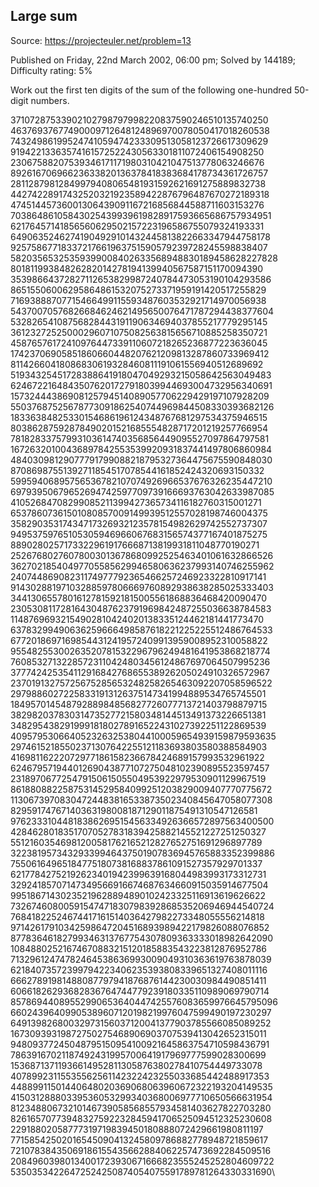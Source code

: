 Large sum
---------

Source: https://projecteuler.net/problem=13

Published on Friday, 22nd March 2002, 06:00 pm; Solved by 144189;
Difficulty rating: 5%

Work out the first ten digits of the sum of the following one-hundred
50-digit numbers.

37107287533902102798797998220837590246510135740250\
 46376937677490009712648124896970078050417018260538\
 74324986199524741059474233309513058123726617309629\
 91942213363574161572522430563301811072406154908250\
 23067588207539346171171980310421047513778063246676\
 89261670696623633820136378418383684178734361726757\
 28112879812849979408065481931592621691275889832738\
 44274228917432520321923589422876796487670272189318\
 47451445736001306439091167216856844588711603153276\
 70386486105843025439939619828917593665686757934951\
 62176457141856560629502157223196586755079324193331\
 64906352462741904929101432445813822663347944758178\
 92575867718337217661963751590579239728245598838407\
 58203565325359399008402633568948830189458628227828\
 80181199384826282014278194139940567587151170094390\
 35398664372827112653829987240784473053190104293586\
 86515506006295864861532075273371959191420517255829\
 71693888707715466499115593487603532921714970056938\
 54370070576826684624621495650076471787294438377604\
 53282654108756828443191190634694037855217779295145\
 36123272525000296071075082563815656710885258350721\
 45876576172410976447339110607218265236877223636045\
 17423706905851860660448207621209813287860733969412\
 81142660418086830619328460811191061556940512689692\
 51934325451728388641918047049293215058642563049483\
 62467221648435076201727918039944693004732956340691\
 15732444386908125794514089057706229429197107928209\
 55037687525678773091862540744969844508330393682126\
 18336384825330154686196124348767681297534375946515\
 80386287592878490201521685554828717201219257766954\
 78182833757993103614740356856449095527097864797581\
 16726320100436897842553539920931837441497806860984\
 48403098129077791799088218795327364475675590848030\
 87086987551392711854517078544161852424320693150332\
 59959406895756536782107074926966537676326235447210\
 69793950679652694742597709739166693763042633987085\
 41052684708299085211399427365734116182760315001271\
 65378607361501080857009149939512557028198746004375\
 35829035317434717326932123578154982629742552737307\
 94953759765105305946966067683156574377167401875275\
 88902802571733229619176668713819931811048770190271\
 25267680276078003013678680992525463401061632866526\
 36270218540497705585629946580636237993140746255962\
 24074486908231174977792365466257246923322810917141\
 91430288197103288597806669760892938638285025333403\
 34413065578016127815921815005561868836468420090470\
 23053081172816430487623791969842487255036638784583\
 11487696932154902810424020138335124462181441773470\
 63783299490636259666498587618221225225512486764533\
 67720186971698544312419572409913959008952310058822\
 95548255300263520781532296796249481641953868218774\
 76085327132285723110424803456124867697064507995236\
 37774242535411291684276865538926205024910326572967\
 23701913275725675285653248258265463092207058596522\
 29798860272258331913126375147341994889534765745501\
 18495701454879288984856827726077713721403798879715\
 38298203783031473527721580348144513491373226651381\
 34829543829199918180278916522431027392251122869539\
 40957953066405232632538044100059654939159879593635\
 29746152185502371307642255121183693803580388584903\
 41698116222072977186158236678424689157993532961922\
 62467957194401269043877107275048102390895523597457\
 23189706772547915061505504953922979530901129967519\
 86188088225875314529584099251203829009407770775672\
 11306739708304724483816533873502340845647058077308\
 82959174767140363198008187129011875491310547126581\
 97623331044818386269515456334926366572897563400500\
 42846280183517070527831839425882145521227251250327\
 55121603546981200581762165212827652751691296897789\
 32238195734329339946437501907836945765883352399886\
 75506164965184775180738168837861091527357929701337\
 62177842752192623401942399639168044983993173312731\
 32924185707147349566916674687634660915035914677504\
 99518671430235219628894890102423325116913619626622\
 73267460800591547471830798392868535206946944540724\
 76841822524674417161514036427982273348055556214818\
 97142617910342598647204516893989422179826088076852\
 87783646182799346313767754307809363333018982642090\
 10848802521674670883215120185883543223812876952786\
 71329612474782464538636993009049310363619763878039\
 62184073572399794223406235393808339651327408011116\
 66627891981488087797941876876144230030984490851411\
 60661826293682836764744779239180335110989069790714\
 85786944089552990653640447425576083659976645795096\
 66024396409905389607120198219976047599490197230297\
 64913982680032973156037120041377903785566085089252\
 16730939319872750275468906903707539413042652315011\
 94809377245048795150954100921645863754710598436791\
 78639167021187492431995700641917969777599028300699\
 15368713711936614952811305876380278410754449733078\
 40789923115535562561142322423255033685442488917353\
 44889911501440648020369068063960672322193204149535\
 41503128880339536053299340368006977710650566631954\
 81234880673210146739058568557934581403627822703280\
 82616570773948327592232845941706525094512325230608\
 22918802058777319719839450180888072429661980811197\
 77158542502016545090413245809786882778948721859617\
 72107838435069186155435662884062257473692284509516\
 20849603980134001723930671666823555245252804609722\
 53503534226472524250874054075591789781264330331690\

